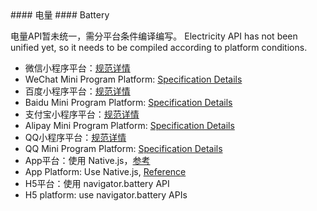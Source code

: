 <md-translatedByGoogle />
#### 电量
#### Battery

电量API暂未统一，需分平台条件编译编写。
Electricity API has not been unified yet, so it needs to be compiled according to platform conditions.

- 微信小程序平台：[规范详情](https://developers.weixin.qq.com/miniprogram/dev/api/wx.getBatteryInfoSync.html)
- WeChat Mini Program Platform: [Specification Details](https://developers.weixin.qq.com/miniprogram/dev/api/wx.getBatteryInfoSync.html)
- 百度小程序平台：[规范详情](https://smartprogram.baidu.com/docs/develop/api/device_battery/#swan-getBatteryInfo/)
- Baidu Mini Program Platform: [Specification Details](https://smartprogram.baidu.com/docs/develop/api/device_battery/#swan-getBatteryInfo/)
- 支付宝小程序平台：[规范详情](https://docs.alipay.com/mini/api/nrnziy)
- Alipay Mini Program Platform: [Specification Details](https://docs.alipay.com/mini/api/nrnziy)
- QQ小程序平台：[规范详情](https://q.qq.com/wiki/develop/miniprogram/API/equipment/ibeacon_battery.html)
- QQ Mini Program Platform: [Specification Details](https://q.qq.com/wiki/develop/miniprogram/API/equipment/ibeacon_battery.html)
- App平台：使用 Native.js，[参考](https://ask.dcloud.net.cn/article/992)
- App Platform: Use Native.js, [Reference](https://ask.dcloud.net.cn/article/992)
- H5平台：使用 navigator.battery API
- H5 platform: use navigator.battery APIs
